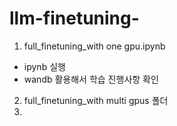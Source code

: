 # llm-finetuning-

1. full_finetuning_with one gpu.ipynb
- ipynb 실행
- wandb 활용해서 학습 진행사항 확인

2. full_finetuning_with multi gpus 폴더
3. 
